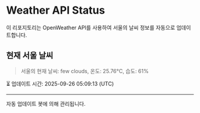 
# Weather API Status

이 리포지토리는 OpenWeather API를 사용하여 서울의 날씨 정보를 자동으로 업데이트합니다.

## 현재 서울 날씨
> 서울의 현재 날씨: few clouds, 온도: 25.76°C, 습도: 61%

⏳ 업데이트 시간: 2025-09-26 05:09:13 (UTC)

---
자동 업데이트 봇에 의해 관리됩니다.
